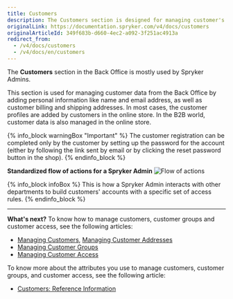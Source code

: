 ```yaml
---
title: Customers
description: The Customers section is designed for managing customer's data such as personal information, billing, and shipping addresses.
originalLink: https://documentation.spryker.com/v4/docs/customers
originalArticleId: 349f683b-d660-4ec2-a092-3f251ac4913a
redirect_from:
  - /v4/docs/customers
  - /v4/docs/en/customers
---
```


The **Customers** section in the Back Office is mostly used by Spryker Admins.

This section is used for managing customer data from the Back Office by adding personal information like name and email address, as well as customer billing and shipping addresses. In most cases, the customer profiles are added by customers in the online store. In the B2B world, customer data is also managed in the online store.

{% info_block warningBox "Important" %}
The customer registration can be completed only by the customer by setting up the password for the account (either by following the link sent by email or by clicking the reset password button in the shop).
{% endinfo_block %}

**Standardized flow of actions for a Spryker Admin**
![Flow of actions](https://spryker.s3.eu-central-1.amazonaws.com/docs/User+Guides/Back+Office+User+Guides/Customers/customers-section.png) 

{% info_block infoBox %}
This is how a Spryker Admin interacts with other departments to build customers' accounts with a specific set of access rules. 
{% endinfo_block %}
***
**What's next?**
To know how to manage customers, customer groups and customer access, see the following articles:

* [Managing Customers](/docs/scos/user/back-office-user-guides/{{page.version}}/customers/customers-customer-access-customer-groups/managing-customers.html), [Managing Customer Addresses](/docs/scos/user/back-office-user-guides/{{page.version}}/customer/customer-customer-access-customer-groups/managing-customer-addresses.html)
* [Managing Customer Groups](/docs/scos/user/back-office-user-guides/{{page.version}}/customer/customer-customer-access-customer-groups/managing-customer-groups.html)
* [Managing Customer Access](/docs/scos/user/back-office-user-guides/{{page.version}}/customer/customer-customer-access-customer-groups/managing-customer-access.html)

To know more about the attributes you use to manage customers, customer groups, and customer access, see the following article:

* [Customers: Reference Information](/docs/scos/user/back-office-user-guides/{{page.version}}/customer/customers-customer-access-customer-groups/references/customers-reference-information.html)
